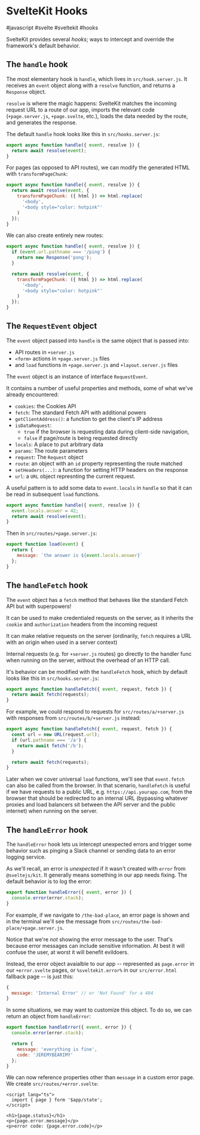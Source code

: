 # SvelteKit Hooks
#javascript #svelte #sveltekit #hooks

SvelteKit provides several _hooks_;
ways to intercept and override the framework's default behavior.

## The `handle` hook

The most elementary hook is `handle`, which lives in `src/hook.server.js`.
It receives an `event` object along with a `resolve` function,
and returns a `Response` object.

`resolve` is where the magic happens:
SvelteKit matches the incoming request URL to a route of our app,
imports the relevant code (`+page.server.js`, `+page.svelte`, etc.),
loads the data needed by the route,
and generates the response.

The default `handle` hook looks like this in `src/hooks.server.js`:
```javascript
export async function handle({ event, resolve }) {
  return await resolve(event);
}
```

For pages (as opposed to API routes),
we can modify the generated HTML with `transformPageChunk`:
```javascript
export async function handle({ event, resolve }) {
  return await resolve(event, {
    transformPageChunk: ({ html }) => html.replace(
      '<body',
      '<body style="color: hotpink"'
    )
  });
}
```

We can also create entirely new routes:
```javascript
export async function handle({ event, resolve }) {
  if (event.url.pathname === '/ping') {
    return new Response('pong');
  }

  return await resolve(event, {
    transformPageChunk: ({ html }) => html.replace(
      '<body',
      '<body style="color: hotpink"'
    )
  });
}
```

## The `RequestEvent` object

The `event` object passed into `handle` is the same object that is passed into:
- API routes in `+server.js`
- `<form>` actions in `+page.server.js` files
- and `load` functions in `+page.server.js` and `+layout.server.js` files

The `event` object is an instance of interface `RequestEvent`.

It contains a number of useful properties and methods,
some of what we've already encountered:
- `cookies`: the Cookies API
- `fetch`: The standard Fetch API with additional powers
- `getClientAddress()`: a function to get the client's IP address
- `isDataRequest`: 
  - `true` if the browser is requesting data during client-side navigation,
  - `false` if page/route is being requested directly
- `locals`: A place to put arbitrary data
- `params`: The route parameters
- `request`: The `Request` object
- `route`: an object with an `id` property representing the route matched
- `setHeaders(...)`: a function for setting HTTP headers on the response
- `url`: a `URL` object represnting the current request.

A useful pattern is to add some data to `event.locals` in `handle`
so that it can be read in subsequent `load` functions.
```javascript
export async function handle({ event, resolve }) {
  event.locals.answer = 42;
  return await resolve(event);
}
```
Then in `src/routes/+page.server.js`:
```javascript
export function load(event) {
  return {
    message: `the answer is ${event.locals.answer}`
  };
}
```

## The `handleFetch` hook

The `event` object has a `fetch` method that behaves like the standard Fetch API
but with superpowers!

It can be used to make credentialed requests on the server,
as it inherits the `cookie` and `authorization` headers from the incoming request

It can make relative requests on the server
(ordinarily, `fetch` requires a URL with an origin when used in a server context)

Internal requests (e.g. for `+server.js` routes) go directly to the handler func
when running on the server,
without the overhead of an HTTP call.

It's behavior can be modified with the `handleFetch` hook,
which by default looks like this in `src/hooks.server.js`:
```javascript
export async function handleFetch({ event, request, fetch }) {
  return await fetch(requests);
}
```

For example,
we could respond to requests for `src/routes/a/+server.js`
with responses from `src/routes/b/+server.js` instead:
```javascript
export async function handleFetch({ event, request, fetch }) {
  const url = new URL(request.url);
  if (url.pathname === '/a') {
    return await fetch('/b');
  }

  return await fetch(requests);
}
```

Later when we cover universal `load` functions,
we'll see that `event.fetch` can also be called from the browser.
In that scenario, `handleFetch` is useful if we have requests to a public URL,
e.g. `https://api.yourapp.com`,
from the browser that should be redirected to an internal URL
(bypassing whatever proxies and load balancers sit between the API server and the public internet)
when running on the server.

## The `handleError` hook

The `handleError` hook lets us intercept unexpected errors and trigger some behavior
such as pinging a Slack channel or sending data to an error logging service.

As we'll recall,
an error is _unexpected_ if it wasn't created with `error` from `@sveltejs/kit`.
It generally means something in our app needs fixing.
The default behavior is to log the error:
```javascript
export function handleError({ event, error }) {
  console.error(error.stack);
}
```

For example, if we navigate to `/the-bad-place`,
an error page is shown and in the terminal we'll see the message
from `src/routes/the-bad-place/+page.server.js`.

Notice that we're _not_ showing the error message to the user.
That's because error messages can include sensitive information.
At best it will confuse the user, at worst it will benefit evildoers.

Instead, the error object avaialble to our app --
represented as `page.error` in our `+error.svelte` pages,
or `%sveltekit.error%` in our `src/error.html` fallback page --
is just this:
```javascript
{
  message: 'Internal Error' // or 'Not Found' for a 404
}
```

In some situations, we may want to customize this object.
To do so, we can return an object from `handleError`:
```javascript
export function handleError({ event, error }) {
  console.error(error.stack);

  return {
    message: 'everything is fine',
    code: 'JEREMYBEARIMY'
  };
}
```

We can now reference properties other than `message` in a custom error page.
We create `src/routes/+error.svelte`:
```svelte
<script lang="ts">
  import { page } form '$app/state';
</script>

<h1>{page.status}</h1>
<p>{page.error.message}</p>
<p>error code: {page.error.code}</p>
```

